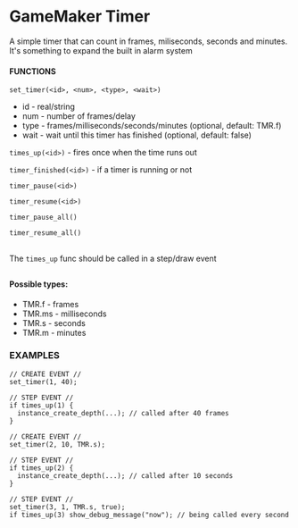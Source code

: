 # GameMaker Timer
A simple timer that can count in frames, miliseconds, seconds and minutes. It's something to expand the built in alarm system

#### FUNCTIONS
`set_timer(<id>, <num>, <type>, <wait>)`
- id - real/string
- num - number of frames/delay
- type - frames/milliseconds/seconds/minutes (optional, default: TMR.f)
- wait - wait until this timer has finished (optional, default: false)

`times_up(<id>)` - fires once when the time runs out

`timer_finished(<id>)` - if a timer is running or not

`timer_pause(<id>)`

`timer_resume(<id>)`

`timer_pause_all()`

`timer_resume_all()`
##
The `times_up` func should be called in a step/draw event 
##
#### Possible types:
- TMR.f - frames
- TMR.ms - milliseconds
- TMR.s - seconds
- TMR.m - minutes

### EXAMPLES

```
// CREATE EVENT //
set_timer(1, 40);

// STEP EVENT //
if times_up(1) {
  instance_create_depth(...); // called after 40 frames
}
```
```
// CREATE EVENT //
set_timer(2, 10, TMR.s);

// STEP EVENT //
if times_up(2) {
  instance_create_depth(...); // called after 10 seconds
}
```
```
// STEP EVENT //
set_timer(3, 1, TMR.s, true);
if times_up(3) show_debug_message("now"); // being called every second
```
